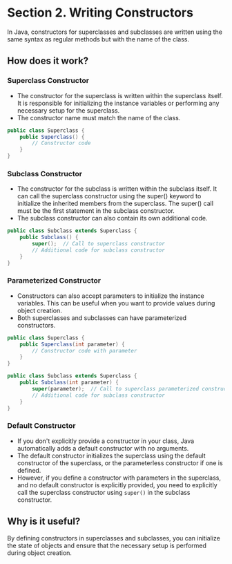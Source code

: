 # Section 2. Writing Constructors

In Java, constructors for superclasses and subclasses are written using the same syntax as regular methods but with the name of the class. 

## How does it work?

### Superclass Constructor

- The constructor for the superclass is written within the superclass itself. It is responsible for initializing the instance variables or performing any necessary setup for the superclass.
- The constructor name must match the name of the class.

```java
public class Superclass {
    public Superclass() {
        // Constructor code
    }
}
```

### Subclass Constructor

- The constructor for the subclass is written within the subclass itself. It can call the superclass constructor using the super() keyword to initialize the inherited members from the superclass. The super() call must be the first statement in the subclass constructor.
- The subclass constructor can also contain its own additional code.

```java
public class Subclass extends Superclass {
    public Subclass() {
        super();  // Call to superclass constructor
        // Additional code for subclass constructor
    }
}
```

### Parameterized Constructor

- Constructors can also accept parameters to initialize the instance variables. This can be useful when you want to provide values during object creation.
- Both superclasses and subclasses can have parameterized constructors.

```java
public class Superclass {
    public Superclass(int parameter) {
        // Constructor code with parameter
    }
}

public class Subclass extends Superclass {
    public Subclass(int parameter) {
        super(parameter);  // Call to superclass parameterized constructor
        // Additional code for subclass constructor
    }
}
```

### Default Constructor

- If you don't explicitly provide a constructor in your class, Java automatically adds a default constructor with no arguments.
- The default constructor initializes the superclass using the default constructor of the superclass, or the parameterless constructor if one is defined.
- However, if you define a constructor with parameters in the superclass, and no default constructor is explicitly provided, you need to explicitly call the superclass constructor using `super()` in the subclass constructor.

## Why is it useful?

By defining constructors in superclasses and subclasses, you can initialize the state of objects and ensure that the necessary setup is performed during object creation.
